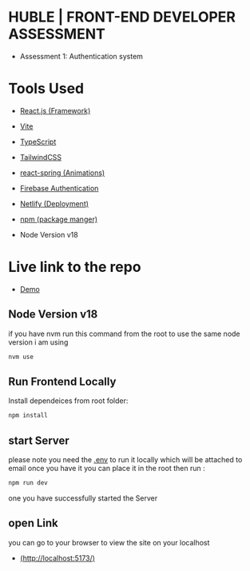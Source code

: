 # HUBLE | FRONT-END DEVELOPER ASSESSMENT
- Assessment 1: Authentication system
# Tools Used
- [React.js (Framework)](https://react.dev/)
- [Vite ](https://vitejs.dev/)
- [TypeScript ](https://www.typescriptlang.org/)
- [TailwindCSS ](https://tailwindcss.com/)
- [react-spring (Animations) ](https://www.react-spring.dev/)

- [Firebase Authentication](https://firebase.google.com/docs/auth/web/start)
- [Netlify (Deployment)](https://yarnpkg.com/)
- [npm (package manger)](https://www.npmjs.com/)
- Node Version v18

# Live link to the repo
- [Demo](https://marvelous-cranachan-8adb74.netlify.app/)

## Node Version v18
if you have nvm run this command from the root to use the same node version i am using 
```bash
nvm use 
```

## Run Frontend Locally
Install dependeices from root folder:

```bash
npm install 
```
## start Server 
please note you need the [.env]() to run it locally which will be attached to email once you have it you can place it in the root then run : 

```bash
npm run dev
``` 
one you have successfully started the Server 
## open Link
you can go to  your browser to view the site on your localhost
-   [(http://localhost:5173/)](http://localhost:5173/) 
